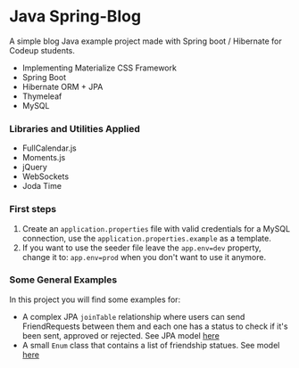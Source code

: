 # Java Spring-Blog
A simple blog Java example project made with Spring boot / Hibernate for Codeup students.

- Implementing Materialize CSS Framework
- Spring Boot
- Hibernate ORM + JPA
- Thymeleaf
- MySQL
 
### Libraries and Utilities Applied

- FullCalendar.js
- Moments.js
- jQuery
- WebSockets
- Joda Time

### First steps

1. Create an `application.properties` file with valid credentials for a MySQL connection, use the `application.properties.example` as a template.
1. If you want to use the seeder file leave the `app.env=dev` property, change it to: `app.env=prod` when you don't want to use it anymore.

### Some General Examples

In this project you will find some examples for:
- A complex JPA `joinTable` relationship where users can send FriendRequests between them and each one has a status to check if it's been sent, approved or rejected. See JPA model [here](https://github.com/fmendozaro/spring-blog/blob/master/src/main/java/com/fer_mendoza/blog/models/FriendList.java)
- A small `Enum` class that contains a list of friendship statues. See model [here](https://github.com/fmendozaro/spring-blog/blob/master/src/main/java/com/fer_mendoza/blog/models/FriendStatus.java) 